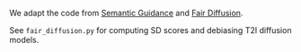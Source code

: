 We adapt the code from
[Semantic Guidance](https://github.com/ml-research/semantic-image-editing)
and
[Fair Diffusion](https://github.com/ml-research/Fair-Diffusion).

See `fair_diffusion.py` for computing SD scores and debiasing T2I diffusion models.